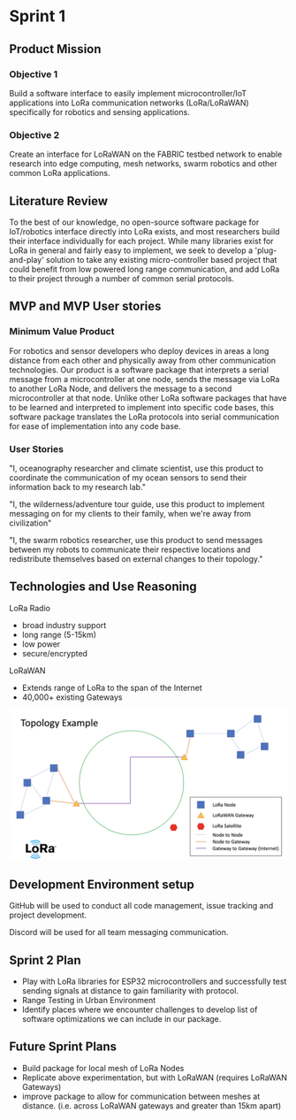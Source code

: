 # Sprint 1

## Product Mission

### Objective 1

Build a software interface to easily implement microcontroller/IoT applications into LoRa communication networks (LoRa/LoRaWAN) specifically for robotics and sensing applications.

### Objective 2

Create an interface for LoRaWAN on the FABRIC testbed network to enable research into edge computing, mesh networks, swarm robotics and other common LoRa applications.

## Literature Review

To the best of our knowledge, no open-source software package for IoT/robotics interface directly into LoRa exists, and most researchers build their interface individually for each project. While many libraries exist for LoRa in general and fairly easy to implement, we seek to develop a 'plug-and-play' solution to take any existing micro-controller based project that could benefit from low powered long range communication, and add LoRa to their project through a number of common serial protocols.

## MVP and MVP User stories

### Minimum Value Product

For robotics and sensor developers who deploy devices in areas a long distance from each other and physically away from other communication technologies.  Our product is a software package that interprets a serial message from a microcontroller at one node, sends the message via LoRa to another LoRa Node, and delivers the message to a second microcontroller at that node. Unlike other LoRa software packages that have to be learned and interpreted to implement into specific code bases, this software package translates the LoRa protocols into serial communication for ease of implementation into any code base.

### User Stories

"I, oceanography researcher and climate scientist, use this product to coordinate the communication of my ocean sensors to send their information back to my research lab."

"I, the wilderness/adventure tour guide, use this product to implement messaging on for my clients to their family, when we're away from civilization"

"I, the swarm robotics researcher, use this product to send messages between my robots to communicate their respective locations and redistribute themselves based on external changes to their topology."  

## Technologies and Use Reasoning

LoRa Radio

- broad industry support
- long range (5-15km)
- low power
- secure/encrypted

LoRaWAN

- Extends range of LoRa to the span of the Internet
- 40,000+ existing Gateways

![](LoRa-topology.png)

## Development Environment setup

GitHub will be used to conduct all code management, issue tracking and project development.

Discord will be used for all team messaging communication.

## Sprint 2 Plan

- Play with LoRa libraries for ESP32 microcontrollers and successfully test sending signals at distance to gain familiarity with protocol.
- Range Testing in Urban Environment
- Identify places where we encounter challenges to develop list of software optimizations we can include in our package.

## Future Sprint Plans

- Build package for local mesh of LoRa Nodes
- Replicate above experimentation, but with LoRaWAN (requires LoRaWAN Gateways)
- improve package to allow for communication between meshes at distance. (i.e. across LoRaWAN gateways and greater than 15km apart)
